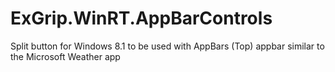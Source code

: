 ExGrip.WinRT.AppBarControls
===========================

Split button for Windows 8.1 to be used with AppBars (Top) appbar similar to the Microsoft Weather app
